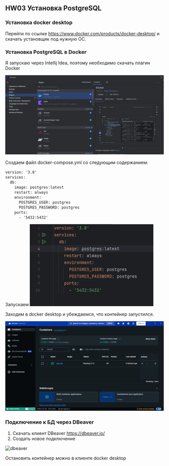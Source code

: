 ## HW03 Установка PostgreSQL

### Установка docker desktop
Перейти по ссылке https://www.docker.com/products/docker-desktop/ и скачать установщик под нужную ОС.

### Установка PostgreSQL в Docker
Я запускаю через Intellij Idea, поэтому необходимо скачать плагин Docker

![plugin](/images/docker-plugin.png)

Создаем файл docker-compose.yml со следующим содержанием:
````
version: '3.8'
services:
  db:
    image: postgres:latest
    restart: always
    environment:
      POSTGRES_USER: postgres
      POSTGRES_PASSWORD: postgres
    ports:
      - '5432:5432'
````
Запускаем
![docker-compose](images/docker-compose.png)

Заходим в docker desktop и убеждаемся, что контейнер запустился.

![docker-desktop](images/docker-desktop.png)

### Подключение к БД через DBeaver
1. Скачать клиент DBeaver https://dbeaver.io/
2. Создать новое подключение

![dbeaver](images/dbeaver-png)

Остановить контейнер можно в клиенте docker desktop


